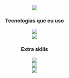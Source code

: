 <div align="center">
  <img src="https://user-images.githubusercontent.com/70069239/225681041-08a85a6d-d356-4db5-8be3-a307c104e368.png" src="www.sptech.school">
  
  <h3>Tecnologias que eu uso</h3>
  <p>
    <img src="https://skillicons.dev/icons?i=java,linux,aws,azure">
    <br>
    <img src="https://skillicons.dev/icons?i=python,js,spring,react">
  </p>

  <h3>Extra skills</h3>
  <p>
    <img src="https://skillicons.dev/icons?i=nodejs,django,php,c#,mongodb,pandas,numpy">
    <br>
    <img src="https://skillicons.dev/icons?i=mysql,r,photoshop,bootstrap">
    <br>
    <img src="https://skillicons.dev/icons?i=laravel,git,html,css">
  </p>
 </div>
